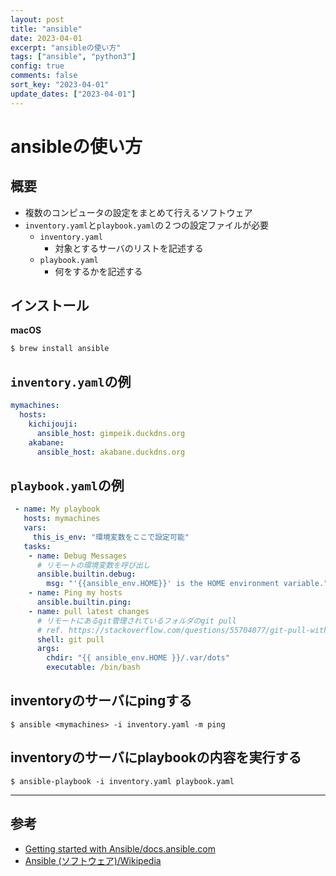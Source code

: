 ```yaml
---
layout: post
title: "ansible"
date: 2023-04-01
excerpt: "ansibleの使い方"
tags: ["ansible", "python3"]
config: true
comments: false
sort_key: "2023-04-01"
update_dates: ["2023-04-01"]
---
```


# ansibleの使い方

## 概要
 - 複数のコンピュータの設定をまとめて行えるソフトウェア
 - `inventory.yaml`と`playbook.yaml`の２つの設定ファイルが必要
   - `inventory.yaml`
     - 対象とするサーバのリストを記述する
   - `playbook.yaml`
     - 何をするかを記述する

## インストール

**macOS**
```console
$ brew install ansible
```

## `inventory.yaml`の例

```yaml
mymachines:
  hosts:
    kichijouji:
      ansible_host: gimpeik.duckdns.org
    akabane:
      ansible_host: akabane.duckdns.org
```

## `playbook.yaml`の例

```yaml
 - name: My playbook
   hosts: mymachines
   vars:
     this_is_env: "環境変数をここで設定可能"
   tasks:
    - name: Debug Messages
      # リモートの環境変数を呼び出し
      ansible.builtin.debug:
        msg: "'{{ansible_env.HOME}}' is the HOME environment variable."
    - name: Ping my hosts
      ansible.builtin.ping:
    - name: pull latest changes
      # リモートにあるgit管理されているフォルダのgit pull
      # ref. https://stackoverflow.com/questions/55704077/git-pull-with-ansible
      shell: git pull
      args:
        chdir: "{{ ansible_env.HOME }}/.var/dots"
        executable: /bin/bash
```

## inventoryのサーバにpingする

```console
$ ansible <mymachines> -i inventory.yaml -m ping
```

## inventoryのサーバにplaybookの内容を実行する

```console
$ ansible-playbook -i inventory.yaml playbook.yaml
```

---

## 参考
 - [Getting started with Ansible/docs.ansible.com](https://docs.ansible.com/ansible/latest/getting_started/index.html)
 - [Ansible (ソフトウェア)/Wikipedia](https://ja.wikipedia.org/wiki/Ansible_(%E3%82%BD%E3%83%95%E3%83%88%E3%82%A6%E3%82%A7%E3%82%A2))
